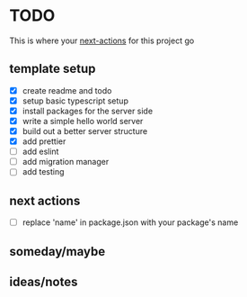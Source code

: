 # TODO

This is where your [next-actions](obsidian://open?vault=obsidian&file=Getting%20Things%20Done) for this project go

## template setup

- [x] create readme and todo
- [x] setup basic typescript setup
- [x] install packages for the server side
- [x] write a simple hello world server
- [x] build out a better server structure
- [x] add prettier
- [ ] add eslint
- [ ] add migration manager
- [ ] add testing

## next actions

- [ ] replace 'name' in package.json with your package's name

## someday/maybe

## ideas/notes
